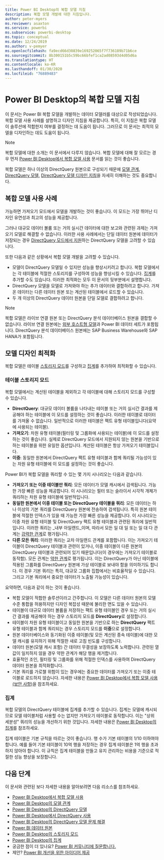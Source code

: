 ```yaml
---
title: Power BI Desktop의 복합 모델 지침
description: 복합 모델 개발에 대한 지침입니다.
author: peter-myers
ms.reviewer: asaxton
ms.service: powerbi
ms.subservice: powerbi-desktop
ms.topic: conceptual
ms.date: 12/24/2019
ms.author: v-pemyer
ms.openlocfilehash: fa9ecd66d30839e169252065f7f736189b71b6ce
ms.sourcegitcommit: 8b300151b5c59bc66bfef1ca2ad08593d4d05d6a
ms.translationtype: HT
ms.contentlocale: ko-KR
ms.lasthandoff: 01/30/2020
ms.locfileid: "76889483"
---
```

# <a name="composite-model-guidance-in-power-bi-desktop"></a>Power BI Desktop의 복합 모델 지침

이 문서는 Power BI 복합 모델을 개발하는 데이터 모델러를 대상으로 작성되었습니다. 복합 모델 사용 사례를 설명하고 디자인 지침을 제공합니다. 특히, 이 지침은 복합 모델이 솔루션에 적합한지 여부를 결정하는 데 도움이 됩니다. 그러므로 이 문서는 최적의 모델을 디자인하는 데도 도움이 됩니다.

> [!NOTE]
> 복합 모델에 대한 소개는 이 문서에서 다루지 않습니다. 복합 모델에 대해 잘 모르는 경우 먼저 [Power BI Desktop에서 복합 모델 사용](../desktop-composite-models.md) 문서를 읽는 것이 좋습니다.
>
> 복합 모델은 하나 이상의 DirectQuery 원본으로 구성되기 때문에 [모델 관계](../desktop-relationships-understand.md), [DirectQuery 모델](../desktop-directquery-about.md), [DirectQuery 모델 디자인 지침](directquery-model-guidance.md)을 자세히 이해하는 것도 중요합니다.

## <a name="composite-model-use-cases"></a>복합 모델 사용 사례

가능하면 가져오기 모드에서 모델을 개발하는 것이 좋습니다. 이 모드는 가장 뛰어난 디자인 유연성과 최고의 성능을 제공합니다.

그러나 대규모 데이터 볼륨 또는 거의 실시간 데이터에 대한 보고와 관련된 과제는 가져오기 모델로 해결할 수 없습니다. 이러한 사용 사례에서는 단일 데이터 원본에 데이터가 저장되는 경우 [DirectQuery 모드에서 지원](../power-bi-data-sources.md)하는 DirectQuery 모델을 고려할 수 있습니다.

또한 다음과 같은 상황에서 복합 모델 개발을 고려할 수 있습니다.

- 모델이 DirectQuery 모델일 수 있지만 성능을 향상시키려고 합니다. 복합 모델에서는 각 테이블에 적절한 스토리지를 구성하여 성능을 향상시킬 수 있습니다. [집계](../desktop-aggregations.md)를 추가할 수도 있습니다. 이러한 최적화는 모두 이 문서의 뒷부분에서 설명합니다.
- DirectQuery 모델을 모델로 가져와야 하는 추가 데이터와 결합하려고 합니다. 가져온 데이터는 다른 데이터 원본 또는 계산된 테이블에서 로드할 수 있습니다.
- 두 개 이상의 DirectQuery 데이터 원본을 단일 모델로 결합하려고 합니다.

> [!NOTE]
> 복합 모델은 라이브 연결 원본 또는 DirectQuery 분석 데이터베이스 원본을 결합할 수 없습니다. 라이브 연결 원본에는 [외부 호스트형 모델](../service-datasets-understand.md#external-hosted-models)과 Power BI 데이터 세트가 포함됩니다. DirectQuery 분석 데이터베이스 원본에는 SAP Business Warehouse와 SAP HANA가 포함됩니다.

## <a name="optimize-model-design"></a>모델 디자인 최적화

복합 모델은 테이블 [스토리지 모드](../desktop-storage-mode.md)를 구성하고 [집계](../desktop-aggregations.md)를 추가하여 최적화할 수 있습니다.

### <a name="table-storage-mode"></a>테이블 스토리지 모드

복합 모델에서는 계산된 테이블을 제외하고 각 테이블에 대해 스토리지 모드를 구성할 수 있습니다.

- **DirectQuery**: 대규모 데이터 볼륨을 나타내는 테이블 또는 거의 실시간 결과를 제공해야 하는 테이블에 이 모드를 설정하는 것이 좋습니다. 이러한 테이블로 데이터를 가져올 수 없습니다. 일반적으로 이러한 테이블은 팩트 유형 테이블입니다(요약에 사용되는 테이블).
- **가져오기**: 차원 유형 테이블(필터링 및 그룹화에 사용되는 테이블)에 이 모드를 설정하는 것이 좋습니다. 실제로 DirectQuery 모드에서 지원되지 않는 원본을 기반으로 하는 테이블을 위한 유일한 옵션입니다. 계산된 테이블은 항상 가져오기 테이블입니다.
- **이중**: 동일한 원본에서 DirectQuery 팩트 유형 테이블과 함께 쿼리될 가능성이 있는 차원 유형 테이블에 이 모드를 설정하는 것이 좋습니다.

Power BI가 복합 모델을 쿼리할 수 있는 몇 가지 시나리오는 다음과 같습니다.

- **가져오기 또는 이중 테이블만 쿼리**: 모든 데이터가 모델 캐시에서 검색됩니다. 가능한 가장 빠른 성능을 제공합니다. 이 시나리오는 필터 또는 슬라이서 시각적 개체가 쿼리하는 차원 유형 테이블에 일반적입니다.
- **동일한 원본에서 이중 테이블 또는 DirectQuery 테이블을 쿼리**: 모든 데이터는 하나 이상의 기본 쿼리를 DirectQuery 원본에 전송하여 검색됩니다. 특히 원본 테이블에 적절한 인덱스가 있을 때 가능한 가장 빠른 성능을 제공합니다. 이 시나리오는 이중 차원 유형 테이블 및 DirectQuery 팩트 유형 테이블과 관련된 쿼리에 일반적입니다. 이러한 쿼리는 _내부 아일랜드_이며, 따라서 모든 일 대 일 또는 일 대 다 관계는 [강력한 관계](../desktop-relationships-understand.md#strong-relationships)로 평가됩니다.
- **다른 모든 쿼리**: 이러한 쿼리는 교차 아일랜드 관계를 포함합니다. 이는 가져오기 테이블이 DirectQuery 테이블과 관련이 있거나, 이중 테이블이 다른 원본의 DirectQuery 테이블과 관련되어 있기 때문입니다(이 경우에는 가져오기 테이블로 동작함). 모든 관계는 [약한 관계](../desktop-relationships-understand.md#weak-relationships)로 평가됩니다. 이는 DirectQuery가 아닌 테이블에 적용된 그룹화를 DirectQuery 원본에 가상 테이블로 보내야 함을 의미하기도 합니다. 이 경우 기본 쿼리는 특히, 대규모 그룹화 집합에서는 비효율적일 수 있습니다. 그리고 기본 쿼리에서 중요한 데이터가 노출될 가능성이 있습니다.

요약하면, 다음과 같이 하는 것이 좋습니다.

- 복합 모델이 적합한 솔루션이라고 간주합니다. 이 모델은 다른 데이터 원본의 모델 수준 통합을 허용하지만 디자인 복잡성 때문에 불리한 면도 있을 수 있습니다.
- 테이블이 대규모 데이터 볼륨을 저장하는 팩트 유형 테이블인 경우 또는 거의 실시간 결과를 제공해야 하는 경우 스토리지 모드를 **DirectQuery**로 설정합니다.
- 테이블이 차원 유형 테이블이고 동일한 원본을 기반으로 하는 **DirectQuery** 팩트 유형 테이블과 함께 쿼리되는 경우 스토리지 모드를 **이중**으로 설정합니다.
- 원본 데이터베이스와 동기화된 이중 테이블(및 모든 계산된 종속 테이블)에 대한 모델 캐시를 유지하기 위해 적절한 새로 고침 빈도를 구성합니다.
- 데이터 원본(모델 캐시 포함) 간 데이터 무결성을 보장하도록 노력합니다. 관련된 열 값이 일치하지 않을 경우 약한 관계가 해당 행을 제거합니다.
- 효율적인 조인, 필터링 및 그룹화를 위해 적절한 인덱스를 사용하여 DirectQuery 데이터 원본을 최적화합니다.
- 기본 쿼리를 가로챌 위험이 있는 경우에는 중요한 데이터를 가져오기 또는 이중 테이블로 로드하지 않습니다. 자세한 내용은 [Power BI Desktop에서 복합 모델 사용(보안 사항)](../desktop-composite-models.md#security-implications)을 참조하세요.

### <a name="aggregations"></a>집계

복합 모델의 DirectQuery 테이블에 집계를 추가할 수 있습니다. 집계는 모델에 캐시되므로 모델 테이블처럼 사용할 수는 없지만 가져오기 테이블로 동작합니다. 이는 "상위 세분성" 쿼리의 성능을 개선하기 위한 것입니다. 자세한 내용은 [Power BI Desktop의 집계](../desktop-aggregations.md)를 참조하세요.

집계 테이블은 기본 규칙을 따르는 것이 좋습니다. 행 수가 기본 테이블의 1/10 이하여야 합니다. 예를 들어 기본 테이블이 10억 행을 저장하는 경우 집계 테이블은 1억 행을 초과하지 않아야 합니다. 이 규칙은 집계 테이블을 만들고 유지 관리하는 비용을 기준으로 적절한 성능 향상을 보장합니다.

## <a name="next-steps"></a>다음 단계

이 문서와 관련된 보다 자세한 내용을 알아보려면 다음 리소스를 참조하세요.

- [Power BI Desktop에서 복합 모델 사용](../desktop-composite-models.md)
- [Power BI Desktop의 모델 관계](../desktop-relationships-understand.md)
- [Power BI Desktop의 DirectQuery 모델](../desktop-directquery-about.md)
- [Power BI Desktop에서 DirectQuery 사용](../desktop-use-directquery.md)
- [Power BI Desktop의 DirectQuery 모델 문제 해결](../desktop-directquery-troubleshoot.md)
- [Power BI 데이터 원본](../power-bi-data-sources.md)
- [Power BI Desktop의 스토리지 모드](../desktop-storage-mode.md)
- [Power BI Desktop의 집계](../desktop-aggregations.md)
- 궁금한 점이 더 있나요? [Power BI 커뮤니티에 질문합니다.](https://community.powerbi.com/)
- 제안? [Power BI 개선을 위한 아이디어 제공](https://ideas.powerbi.com)
